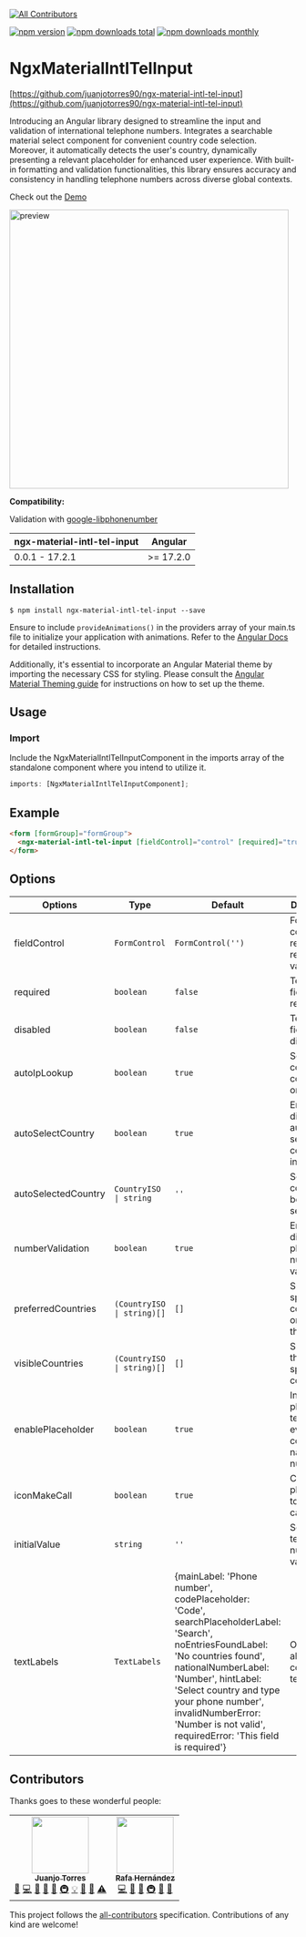[![All Contributors](https://img.shields.io/badge/all_contributors-2-orange.svg?style=flat-square)](#contributors)

[![npm version](https://img.shields.io/npm/v/ngx-material-intl-tel-input.svg?style=flat-square)](https://www.npmjs.com/package/ngx-material-intl-tel-input)
[![npm downloads total](https://img.shields.io/npm/dt/ngx-material-intl-tel-input.svg?style=flat-square)](https://www.npmjs.com/package/ngx-material-intl-tel-input)
[![npm downloads monthly](https://img.shields.io/npm/dm/ngx-material-intl-tel-input.svg?style=flat-square)](https://www.npmjs.com/package/ngx-material-intl-tel-input)

# NgxMaterialIntlTelInput

[https://github.com/juanjotorres90/ngx-material-intl-tel-input](https://github.com/juanjotorres90/ngx-material-intl-tel-input)

Introducing an Angular library designed to streamline the input and validation of international telephone numbers. Integrates a searchable material select component for convenient country code selection. Moreover, it automatically detects the user's country, dynamically presenting a relevant placeholder for enhanced user experience. With built-in formatting and validation functionalities, this library ensures accuracy and consistency in handling telephone numbers across diverse global contexts.

Check out the [Demo](https://juanjotorres.net/projects/ngx-material-intl-tel-input)

<img width="490" alt="preview" src="https://github.com/juanjotorres90/ngx-material-intl-tel-input/assets/49198908/770096e5-55f7-433f-a36d-046028196145">

**Compatibility:**

Validation with [google-libphonenumber](https://github.com/google/libphonenumber)

| ngx-material-intl-tel-input | Angular   |
| --------------------------- | --------- |
| 0.0.1 - 17.2.1              | >= 17.2.0 |

## Installation

`$ npm install ngx-material-intl-tel-input --save`

Ensure to include `provideAnimations()` in the providers array of your main.ts file to initialize your application with animations. Refer to the [Angular Docs](https://angular.io/api/platform-browser/animations/provideAnimations) for detailed instructions.

Additionally, it's essential to incorporate an Angular Material theme by importing the necessary CSS for styling. Please consult the [Angular Material Theming guide](https://material.angular.io/guide/theming) for instructions on how to set up the theme.

## Usage

### Import

Include the NgxMaterialIntlTelInputComponent in the imports array of the standalone component where you intend to utilize it.

```typescript
imports: [NgxMaterialIntlTelInputComponent];
```

## Example

```html
<form [formGroup]="formGroup">
  <ngx-material-intl-tel-input [fieldControl]="control" [required]="true" [autoIpLookup]="false"> </ngx-material-intl-tel-input>
</form>
```

## Options

| Options             | Type                       | Default                                                                                                                                                                                                                                                                                                      | Description                                                     |
| ------------------- | -------------------------- | ------------------------------------------------------------------------------------------------------------------------------------------------------------------------------------------------------------------------------------------------------------------------------------------------------------ | --------------------------------------------------------------- |
| fieldControl        | `FormControl`              | `FormControl('')`                                                                                                                                                                                                                                                                                            | Form control required to retrieve the value.                    |
| required            | `boolean`                  | `false`                                                                                                                                                                                                                                                                                                      | Telephone field input required.                                 |
| disabled            | `boolean`                  | `false`                                                                                                                                                                                                                                                                                                      | Telephone field input disabled.                                 |
| autoIpLookup        | `boolean`                  | `true`                                                                                                                                                                                                                                                                                                       | Sets initial country code based on user's ip.                   |
| autoSelectCountry   | `boolean`                  | `true`                                                                                                                                                                                                                                                                                                       | Enables or disables auto selecting a country on initialization. |
| autoSelectedCountry | `CountryISO \| string`     | `''`                                                                                                                                                                                                                                                                                                         | Sets the country to be auto selected.                           |
| numberValidation    | `boolean`                  | `true`                                                                                                                                                                                                                                                                                                       | Enables or disables phone number validation.                    |
| preferredCountries  | `(CountryISO \| string)[]` | `[]`                                                                                                                                                                                                                                                                                                         | Shows the specified countries on top of the list.               |
| visibleCountries    | `(CountryISO \| string)[]` | `[]`                                                                                                                                                                                                                                                                                                         | Shows only the specified countries.                             |
| enablePlaceholder   | `boolean`                  | `true`                                                                                                                                                                                                                                                                                                       | Input placeholder text for every country national number.       |
| iconMakeCall        | `boolean`                  | `true`                                                                                                                                                                                                                                                                                                       | Click on phone icon to trigger call action.                     |
| initialValue        | `string`                   | `''`                                                                                                                                                                                                                                                                                                         | Sets initial telephone number value                             |
| textLabels          | `TextLabels`               | {mainLabel: 'Phone number', codePlaceholder: 'Code', searchPlaceholderLabel: 'Search', noEntriesFoundLabel: 'No countries found', nationalNumberLabel: 'Number', hintLabel: 'Select country and type your phone number', invalidNumberError: 'Number is not valid', requiredError: 'This field is required'} | Overrides all component text labels                             |

## Contributors

Thanks goes to these wonderful people:

<!-- ALL-CONTRIBUTORS-LIST:START - Do not remove or modify this section -->
<!-- prettier-ignore-start -->
<!-- markdownlint-disable -->
<table>
  <tr>
    <td align="center"><a href="https://github.com/juanjotorres90"><img src="https://avatars3.githubusercontent.com/u/49198908?v=4?s=100" width="100px;" alt=""/><br /><sub><b>Juanjo Torres</b></sub></a><br /><a href="#design-juanjotorres90" title="Design">🎨</a> <a href="https://github.com/juanjotorres90/ngx-material-intl-tel-input/commits?author=juanjotorres90" title="Code">💻</a> <a href="https://github.com/juanjotorres90/ngx-material-intl-tel-input/commits?author=juanjotorres90" title="Documentation">📖</a> <a href="#ideas-juanjotorres90" title="Ideas, Planning, & Feedback">🤔</a> <a href="#question-juanjotorres90" title="Answering Questions">💬</a> <a href="#infra-juanjotorres90" title="Infrastructure (Hosting, Build-Tools, etc)">🚇</a> <a href="#example-juanjotorres90" title="Examples">💡</a> <a href="#maintenance-juanjotorres90" title="Maintenance">🚧</a> <a href="https://github.com/juanjotorres90/ngx-material-intl-tel-input/pulls?q=is%3Apr+reviewed-by%3Ajuanjotorres90" title="Reviewed Pull Requests">👀</a> <a href="https://github.com/juanjotorres90/ngx-material-intl-tel-input/commits?author=juanjotorres90" title="Tests">⚠️</a></td>
    <td align="center"><a href="https://github.com/whegar"><img src="https://avatars3.githubusercontent.com/u/5524772?v=4?s=100" width="100px;" alt=""/><br /><sub><b>Rafa Hernández</b></sub></a><br /> <a href="https://github.com/juanjotorres90/ngx-material-intl-tel-input/commits?author=whegar" title="Code">💻</a> <a href="#ideas-whegar" title="Ideas, Planning, & Feedback">🤔</a> <a href="#question-whegar" title="Answering Questions">💬</a> <a href="#infra-whegar" title="Infrastructure (Hosting, Build-Tools, etc)">🚇</a> <a href="#maintenance-whegar" title="Maintenance">🚧</a> <a href="https://github.com/juanjotorres90/ngx-material-intl-tel-input/pulls?q=is%3Apr+reviewed-by%whegar" title="Reviewed Pull Requests">👀</a></td>
</table>

<!-- markdownlint-restore -->
<!-- prettier-ignore-end -->
<!-- ALL-CONTRIBUTORS-LIST:END -->

This project follows the [all-contributors](https://github.com/all-contributors/all-contributors) specification. Contributions of any kind are welcome!

